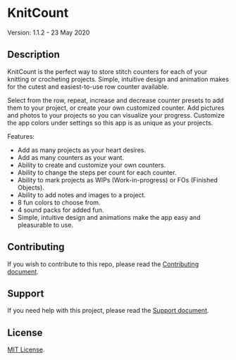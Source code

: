 # KnitCount

Version: 1.1.2 - 23 May 2020

## Description

KnitCount is the perfect way to store stitch counters for each of your knitting or crocheting projects. Simple, intuitive design and animation makes for the cutest and easiest-to-use row counter available.

Select from the row, repeat, increase and decrease counter presets to add them to your project, or create your own customized counter. Add pictures and photos to your projects so you can visualize your progress. Customize the app colors under settings so this app is as unique as your projects.

Features:
* Add as many projects as your heart desires.
* Add as many counters as your want.
* Ability to create and customize your own counters.
* Ability to change the steps per count for each counter.
* Ability to mark projects as WIPs (Work-in-progress) or FOs (Finished Objects).
* Ability to add notes and images to a project.
* 8 fun colors to choose from.
* 4 sound packs for added fun.
* Simple, intuitive design and animations make the app easy and pleasurable to use.

## Contributing

If you wish to contribute to this repo, please read the [Contributing document](.github/CONTRIBUTING.md).

## Support

If you need help with this project, please read the [Support document](.github/SUPPORT.md).

## License

[MIT License](LICENSE).

